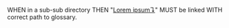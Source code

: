 WHEN in a sub-sub directory THEN "[Lorem ipsum↴](../../glossary.md#lorem-ipsum)" MUST be linked WITH correct path to glossary.
